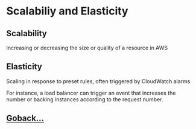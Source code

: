 # Scalabiliy and Elasticity

## Scalability

Increasing or decreasing the size or quality of a resource in AWS

## Elasticity

Scaling in response to preset rules, often triggered by CloudWatch alarms

For instance, a load balancer can trigger an event that increases the number or backing instances according to the request number.

## [Goback...](./index.md)